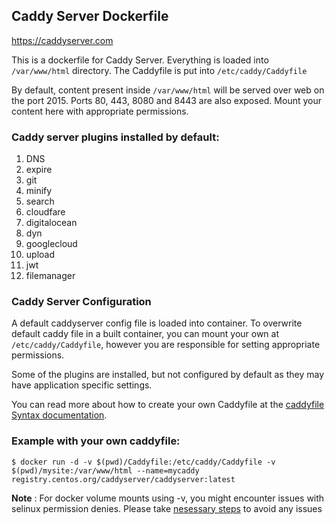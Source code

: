 ## Caddy Server Dockerfile

https://caddyserver.com

This is a dockerfile for Caddy Server. Everything is loaded into `/var/www/html` directory. The Caddyfile is put into `/etc/caddy/Caddyfile`

By default, content present inside `/var/www/html` will be served over web on the port 2015. Ports 80, 443, 8080 and 8443 are also exposed. Mount your content here with appropriate permissions.

### Caddy server plugins installed by default:
 
 1. DNS
 2. expire
 3. git
 4. minify
 5. search
 6. cloudfare
 7. digitalocean
 8. dyn
 9. googlecloud
 10. upload
 11. jwt
 12. filemanager

### Caddy Server Configuration

A default caddyserver config file is loaded into container. To overwrite default caddy file in a built container, you can mount your own at `/etc/caddy/Caddyfile`,
however you are responsible for setting appropriate permissions.

Some of the plugins are installed, but not configured by default as they may have application specific settings. 

You can read more about how to create your own Caddyfile at the [caddyfile Syntax documentation](https://caddyserver.com/docs/caddyfile "Caddyfile Docs").

### Example with your own caddyfile:

 `$ docker run -d -v $(pwd)/Caddyfile:/etc/caddy/Caddyfile -v $(pwd)/mysite:/var/www/html --name=mycaddy registry.centos.org/caddyserver/caddyserver:latest`
 
**Note** :
For docker volume mounts using -v, you might encounter issues with selinux permission denies. Please take [nesessary steps](http://www.projectatomic.io/blog/2015/06/using-volumes-with-docker-can-cause-problems-with-selinux/) to avoid any issues
